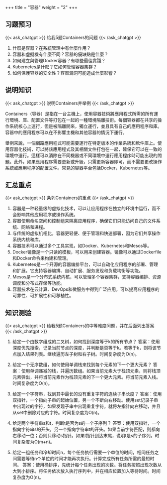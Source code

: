 +++
title = "容器"
weight = "2"
+++
## 习题预习
{{< ask_chatgpt >}}
给我5题Containers的问题
{{< /ask_chatgpt >}}



1. 什麼是容器？在系統管理中有什麼作用？
2. 容器和虛擬機有什麼不同？容器的優缺點是什麼？
3. 如何建立與管理Docker容器？有哪些最佳實踐？
4. Kubernetes是什麼？它如何管理容器集群？
5. 如何保護容器的安全性？容器漏洞可能造成什麼影響？   

## 说明知识
{{< ask_chatgpt >}}
说明Containers并举例
{{< /ask_chatgpt >}}



Containers（容器）是指在一台主機上，使用容器技術將應用程式所需的所有運行環境、庫、配置文件等打包在一起的一種環境隔離技術。每個容器都在共享的操作系統核心上運行，但是被隔離開來，獨立運行，並且具有自己的應用程序和庫。容器中的應用程序可以在不影響主機和其他容器的情況下運行。

舉例來說，一個網路應用程式可能需要運行在特定版本的作業系統和軟件庫上。使用容器化技術，可以將該應用程式及其相關文件打包在一起，確保它可以在一致的環境中運行。這樣可以消除在不同機器或不同環境中運行應用程序時可能出現的問題。此外，如果應用程序需要更新或升級，只需更新容器即可，而不需要更改操作系統或應用程序的配置文件。常見的容器平台包括Docker，Kubernetes等。   

## 汇总重点
{{< ask_chatgpt >}}
条列Containers的重点
{{< /ask_chatgpt >}}



1. 容器是一种轻量级的虚拟化技术，可以让应用程序在独立的环境中运行，而不会影响其他应用程序或操作系统。
2. 容器使用命名空间和控制组来隔离应用程序，确保它们只能访问自己的文件系统、网络和进程。
3. 与传统的虚拟机相比，容器更轻便、便于管理和快速部署，因为它们共享操作系统内核和库。
4. 容器技术可以通过多个工具实现，如Docker、Kubernetes和Mesos等。
5. Docker镜像是一个只读的模板，可以用来创建容器。镜像可以通过Dockerfile和Docker命令来构建和管理。
6. Kubernetes是一个开源的容器编排平台，可以自动化应用程序的部署、管理和扩展。它支持容器编排、自动扩展、服务发现和负载均衡等功能。
7. Mesos是一个分布式系统内核，可以管理多个容器集群，支持容器编排、资源调度和分布式存储等功能。
8. 容器技术在云计算、DevOps和微服务中得到广泛应用，可以提高应用程序的可靠性、可扩展性和可移植性。   

## 知识测验
{{< ask_chatgpt >}}
给我5题Containers的中等难度问题，并在后面列出答案
{{< /ask_chatgpt >}}



1. 给定一个由数字组成的二叉树，如何找到深度等于k的所有节点？
答案：使用深度优先搜索，记录当前节点的深度，并判断是否等于k。若等于k，则将该节点加入结果列表。继续遍历左子树和右子树。时间复杂度为O(n)。

2. 给定一个无序数组，如何使用单调栈来找到每个元素的下一个更大元素？
答案：使用单调递减的栈，并遍历数组。如果当前元素大于栈顶元素，则将栈顶元素弹出，并将当前元素作为栈顶元素的下一个更大元素。将当前元素入栈。时间复杂度为O(n)。

3. 给定一个字符串，找到其中最长的没有重复字符的连续子串长度？
答案：使用双指针，一个指向子串的起始位置，另一个不断向右移动。使用set记录子串中出现过的字符，如果发现子串中出现重复字符，就将左指针向右移动，并且从set中删除对应的字符。时间复杂度为O(n)。

4. 给定两个字符串s和t，判断t是否为s的一个子序列？
答案：使用双指针，一个指向字符串s的开头，另一个指向字符串t的开头。如果当前字符匹配，则都向右移动一位；否则只移动s指针。如果t指针到达末尾，说明t是s的子序列。时间复杂度为O(m+n)。

5. 给定一组任务和冷却时间n，每个任务执行需要一个单位的时间，相同任务之间需要等待n个单位的时间才能再次执行。计算完成所有任务所需的最短时间。
答案：使用桶排序，先统计每个任务出现的次数。将任务按照出现次数从大到小排序。将任务依次放入执行序列中，并在相应位置加入等待时间。时间复杂度为O(n)。   

